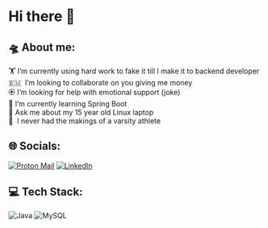 # Hi there 👋
## 🛸 About me:
🏋️ I’m currently using hard work to fake it till I make it to backend developer<br>🇪🇺 &nbsp;I’m looking to collaborate on you giving me money<br>🏵️ I’m looking for help with emotional support (joke)<br>🍃 I’m currently learning Spring Boot<br>🐧 Ask me about my 15 year old Linux laptop<br>🤌 &nbsp;I never had the makings of a varsity athlete
## 🌐 Socials:
[![Proton Mail](https://img.shields.io/badge/Proton%20Mail-6D4AFF?logo=protonmail&logoColor=fff)](mailto:w6hnd@protonmail.com) [![LinkedIn](https://img.shields.io/badge/LinkedIn-%230077B5.svg?logo=linkedin&logoColor=white)](https://linkedin.com/in/martin-gromoš-4a3054240)
## 💻 Tech Stack:
![Java](https://img.shields.io/badge/java-%23ED8B00.svg?style=for-the-badge&logo=openjdk&logoColor=white) ![MySQL](https://img.shields.io/badge/mysql-4479A1.svg?style=for-the-badge&logo=mysql&logoColor=white)
